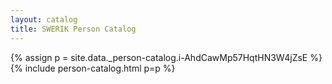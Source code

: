 ```yaml
---
layout: catalog
title: SWERIK Person Catalog
---
```

{% assign p = site.data._person-catalog.i-AhdCawMp57HqtHN3W4jZsE %}
{% include person-catalog.html p=p %}

